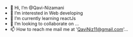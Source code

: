 - 👋 Hi, I’m @Qavi-Nizamani
- 👀 I’m interested in Web developing
- 🌱 I’m currently learning reactJs
- 💞️ I’m looking to collaborate on ...
- 📫 How to reach me mail me at 'QaviNiz11@gmail.com'...

<!---
Qavi-Nizamani/Qavi-Nizamani is a ✨ special ✨ repository because its `README.md` (this file) appears on your GitHub profile.
You can click the Preview link to take a look at your changes.
--->
